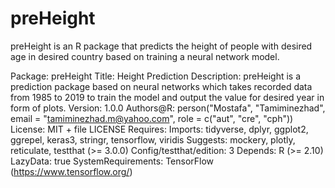 # preHeight
preHeight is an R package that predicts the height of people with desired age in desired country based on training a neural network model.

Package: preHeight
Title: Height Prediction
Description: preHeight is a prediction package based on neural networks which takes recorded data from 1985 to 2019 to train the model and output the value for desired year in form of plots.
Version: 1.0.0
Authors@R: person("Mostafa", "Tamiminezhad", email = "tamiminezhad.m@yahoo.com", role = c("aut", "cre", "cph"))
License: MIT + file LICENSE
Requires: 
Imports: 
    tidyverse,
    dplyr,
    ggplot2,
    ggrepel,
    keras3,
    stringr,
    tensorflow,
    viridis
Suggests:
  mockery,
    plotly,
    reticulate,
    testthat (>= 3.0.0)
Config/testthat/edition: 3
Depends: 
    R (>= 2.10)
LazyData: true
SystemRequirements: TensorFlow (https://www.tensorflow.org/)
